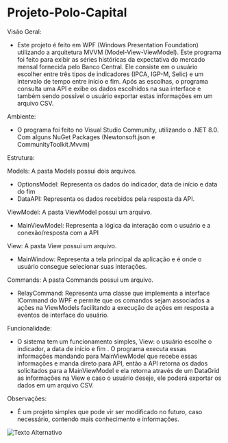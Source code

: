 # Projeto-Polo-Capital

Visão Geral:
- Este projeto é feito em WPF (Windows Presentation Foundation) utilizando a arquitetura MVVM (Model-View-ViewModel). Este programa foi feito para exibir as séries históricas da expectativa do mercado mensal fornecida pelo Banco Central. Ele consiste em o usuário escolher entre três tipos de indicadores (IPCA, IGP-M, Selic) e um intervalo de tempo entre início e fim. Após as escolhas, o programa consulta uma API e exibe os dados escolhidos na sua interface e também sendo possível o usuário exportar estas informações em um arquivo CSV.

Ambiente:
- O programa foi feito no Visual Studio Community, utilizando o .NET 8.0. Com alguns NuGet Packages (Newtonsoft.json e CommunityToolkit.Mvvm)

Estrutura:

Models: A pasta Models possui dois arquivos.
 - OptionsModel: Representa os dados do indicador, data de início e data do fim
 - DataAPI: Representa os dados recebidos pela resposta da API.

ViewModel: A pasta ViewModel possui um arquivo.
 - MainViewModel: Representa a lógica da interação com o usuário e a conexão/resposta com a API
 
View: A pasta View possui um arquivo.
 - MainWindow: Representa a tela principal da aplicação e é onde o usuário consegue selecionar suas interações.

Commands: A pasta Commands possui um arquivo.
 - RelayCommand: Representa uma classe que implementa a interface ICommand do WPF e permite que os comandos sejam associados a ações na ViewModels facilitando a execução de ações em resposta a eventos de interface do usuário.

Funcionalidade:
- O sistema tem um funcionamento simples, View: o usuário escolhe o indicador, a data de início e fim . O programa executa essas informações mandando para MainViewModel que recebe essas informações e manda direto para API, então a API retorna os dados solicitados para a MainViewModel e ela retorna através de um DataGrid as informações na View e caso o usuário deseje, ele poderá exportar os dados em um arquivo CSV.

Observações:
- É um projeto simples que pode vir ser modificado no futuro, caso necessário, contendo mais conhecimento e informações.

![Texto Alternativo](https://prnt.sc/KAnvheANtARQ)




